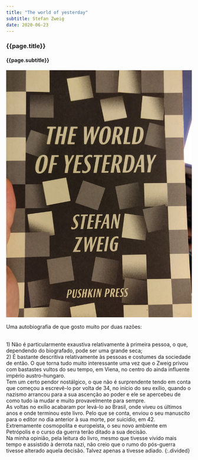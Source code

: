 ```yaml
---
title: "The world of yesterday"
subtitle: Stefan Zweig
date: 2020-06-23
---
```


### {{page.title}} ###
#### {{page.subtitle}} ####
![The world of yesterday](assets/images/book-list/bk_29.jpg)

Uma autobiografia de que gosto muito por duas razões:

<br/>
1) Não é particularmente exaustiva relativamente à primeira pessoa, o que, dependendo do biografado, pode ser uma grande seca;

<br/>
2) É bastante descritiva relativamente às pessoas e costumes da sociedade de então. O que torna tudo muito interessante uma vez que o Zweig privou com bastastes vultos do seu tempo, em Viena, no centro do ainda influente império austro-hungaro.

<br/>
Tem um certo pendor nostálgico, o que não é surprendente tendo em conta que começou a escrevê-lo por volta de 34, no início do seu exílio, quando o nazismo arrancou para a sua ascenção ao poder e ele se apercebeu de como tudo ia mudar e muito provavelmente para sempre.

<br/>
As voltas no exílio acabaram por levá-lo ao Brasil, onde viveu os últimos anos e onde terminou este livro. Pelo que se conta, enviou o seu manuscito para o editor no dia anterior à sua morte, por suicídio, em 42. Extremamente cosmopolita e europeísta, o seu novo ambiente em Petrópolis e o curso da guerra terão ditado a sua decisão.

<br/>
Na minha opinião, pela leitura do livro, mesmo que tivesse vivido mais tempo e assistido à derrota nazi, não creio que o rumo do pós-guerra tivesse alterado aquela decisão. Talvez apenas a tivesse adiado.
{:.divided}